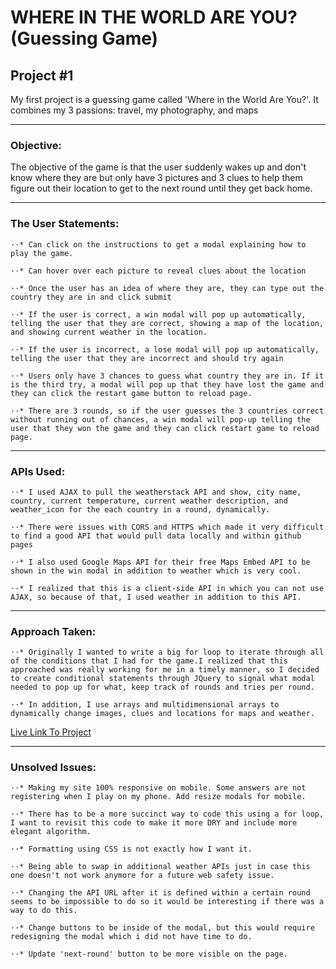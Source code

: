 # WHERE IN THE WORLD ARE YOU? (Guessing Game)

## Project #1


My first project is a guessing game called 'Where in the World Are You?'. It combines my 3 passions: travel, my photography, and maps

***

### Objective:
The objective of the game is that the user suddenly wakes up and don't know where they are but only have 3 pictures and 3 clues to help them figure out their location to get to the next round until they get back home.

***

### The User Statements:
    ⋅⋅* Can click on the instructions to get a modal explaining how to play the game.

    ⋅⋅* Can hover over each picture to reveal clues about the location

    ⋅⋅* Once the user has an idea of where they are, they can type out the country they are in and click submit

    ⋅⋅* If the user is correct, a win modal will pop up automatically, telling the user that they are correct, showing a map of the location, and showing current weather in the location.

    ⋅⋅* If the user is incorrect, a lose modal will pop up automatically, telling the user that they are incorrect and should try again

    ⋅⋅* Users only have 3 chances to guess what country they are in. If it is the third try, a modal will pop up that they have lost the game and they can click the restart game button to reload page.

    ⋅⋅* There are 3 rounds, so if the user guesses the 3 countries correct without running out of chances, a win modal will pop-up telling the user that they won the game and they can click restart game to reload page.

***

### APIs Used:
    ⋅⋅* I used AJAX to pull the weatherstack API and show, city name, country, current temperature, current weather description, and weather_icon for the each country in a round, dynamically.

    ⋅⋅* There were issues with CORS and HTTPS which made it very difficult to find a good API that would pull data locally and within github pages

    ⋅⋅* I also used Google Maps API for their free Maps Embed API to be shown in the win modal in addition to weather which is very cool.

    ⋅⋅* I realized that this is a client-side API in which you can not use AJAX, so because of that, I used weather in addition to this API.

***

 ### Approach Taken:
    ⋅⋅* Originally I wanted to write a big for loop to iterate through all of the conditions that I had for the game.I realized that this approached was really working for me in a timely manner, so I decided to create conditional statements through JQuery to signal what modal needed to pop up for what, keep track of rounds and tries per round.

    ⋅⋅* In addition, I use arrays and multidimensional arrays to dynamically change images, clues and locations for maps and weather.


 [Live Link To Project](https://toriwat328.github.io/where_in_the_world/ "Where In The World Are You")

***

 ### Unsolved Issues:
    ⋅⋅* Making my site 100% responsive on mobile. Some answers are not registering when I play on my phone. Add resize modals for mobile.

    ⋅⋅* There has to be a more succinct way to code this using a for loop, I want to revisit this code to make it more DRY and include more elegant algorithm.

    ⋅⋅* Formatting using CSS is not exactly how I want it.

    ⋅⋅* Being able to swap in additional weather APIs just in case this one doesn't not work anymore for a future web safety issue.

    ⋅⋅* Changing the API URL after it is defined within a certain round seems to be impossible to do so it would be interesting if there was a way to do this.

    ⋅⋅* Change buttons to be inside of the modal, but this would require redesigning the modal which i did not have time to do.

    ⋅⋅* Update 'next-round' button to be more visible on the page.
